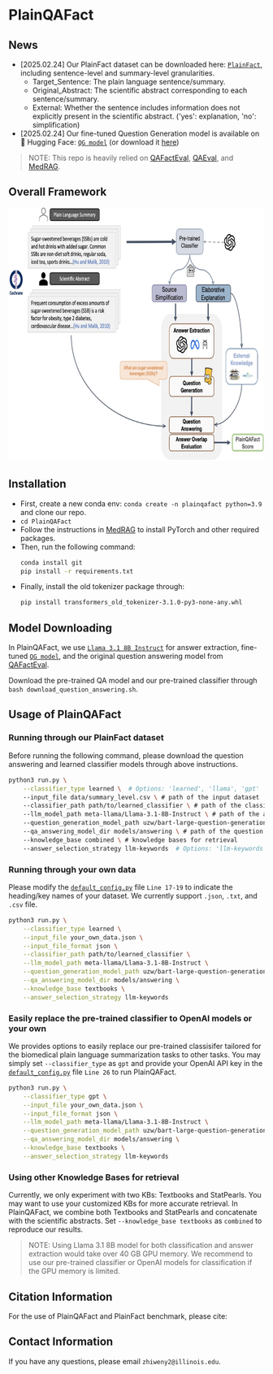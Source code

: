 # PlainQAFact

## News
- [2025.02.24] Our PlainFact dataset can be downloaded here: [`PlainFact`](https://drive.google.com/drive/folders/1mbb06BbZWogweoxc1I5AE7I7m13qhiRL?usp=sharing), including sentence-level and summary-level granularities.
    - Target_Sentence: The plain language sentence/summary.
    - Original_Abstract: The scientific abstract corresponding to each sentence/summary.
    - External: Whether the sentence includes information does not explicitly present in the scientific abstract. ('yes': explanation, 'no': simplification)
- [2025.02.24] Our fine-tuned Question Generation model is available on 🤗 Hugging Face: [`QG model`](https://huggingface.co/uzw/bart-large-question-generation) (or download it [here](https://drive.google.com/file/d/1-MA9dfOtCm38yTfiQN9Xm8sRvcRD_Cmc/view?usp=drive_link))

> NOTE: This repo is heavily relied on [QAFactEval](https://github.com/salesforce/QAFactEval), [QAEval](https://github.com/danieldeutsch/qaeval), and [MedRAG](https://github.com/Teddy-XiongGZ/MedRAG).


## Overall Framework
<div align="center">
  <img src="https://github.com/zhiwenyou103/PlainQAFact/blob/main/pics/system.jpg" height="500" width="750">
</div>


## Installation
- First, create a new conda env: `conda create -n plainqafact python=3.9` and clone our repo.
- `cd PlainQAFact`
- Follow the instructions in [MedRAG](https://github.com/Teddy-XiongGZ/MedRAG?tab=readme-ov-file#requirements) to install PyTorch and other required packages.
- Then, run the following command:
    ```bash
    conda install git
    pip install -r requirements.txt
    ```
- Finally, install the old tokenizer package through:
    ```bash
    pip install transformers_old_tokenizer-3.1.0-py3-none-any.whl
    ```

## Model Downloading
In PlainQAFact, we use [`Llama 3.1 8B Instruct`](https://huggingface.co/meta-llama/Llama-3.1-8B-Instruct) for answer extraction, fine-tuned [`QG model`](https://huggingface.co/uzw/bart-large-question-generation), and the original question answering model from [QAFactEval](https://github.com/salesforce/QAFactEval).

Download the pre-trained QA model and our pre-trained classifier through `bash download_question_answering.sh`.


## Usage of PlainQAFact
### Running through our PlainFact dataset
Before running the following command, please download the question answering and learned classifier models through above instructions. 
```bash
python3 run.py \
    --classifier_type learned \  # Options: 'learned', 'llama', 'gpt'
    --input_file data/summary_level.csv \ # path of the input dataset 
    --classifier_path path/to/learned_classifier \ # path of the classifier
    --llm_model_path meta-llama/Llama-3.1-8B-Instruct \ # path of the answer extractor
    --question_generation_model_path uzw/bart-large-question-generation \ # path of the question generation model
    --qa_answering_model_dir models/answering \ # path of the question answering model
    --knowledge_base combined \ # knowledge bases for retrieval
    --answer_selection_strategy llm-keywords  # Options: 'llm-keywords', 'gpt-keywords', 'none'
```

### Running through your own data
Please modify the [`default_config.py`](https://github.com/zhiwenyou103/PlainQAFact/blob/main/default_config.py#L17) file `Line 17-19` to indicate the heading/key names of your dataset. We currently support `.json`, `.txt`, and `.csv` file.
```bash
python3 run.py \
    --classifier_type learned \
    --input_file your_own_data.json \
    --input_file_format json \
    --classifier_path path/to/learned_classifier \
    --llm_model_path meta-llama/Llama-3.1-8B-Instruct \
    --question_generation_model_path uzw/bart-large-question-generation \
    --qa_answering_model_dir models/answering \
    --knowledge_base textbooks \
    --answer_selection_strategy llm-keywords
```

### Easily replace the pre-trained classifier to OpenAI models or your own
We provides options to easily replace our pre-trained classisifer tailored for the biomedical plain language summarization tasks to other tasks. You may simply set `--classifier_type` as `gpt` and provide your OpenAI API key in the [`default_config.py`](https://github.com/zhiwenyou103/PlainQAFact/blob/main/default_config.py#L26) file `Line 26` to run PlainQAFact.
```bash
python3 run.py \
    --classifier_type gpt \
    --input_file your_own_data.json \
    --input_file_format json \
    --llm_model_path meta-llama/Llama-3.1-8B-Instruct \
    --question_generation_model_path uzw/bart-large-question-generation \
    --qa_answering_model_dir models/answering \
    --knowledge_base textbooks \
    --answer_selection_strategy llm-keywords
```

### Using other Knowledge Bases for retrieval
Currently, we only experiment with two KBs: Textbooks and StatPearls. You may want to use your customized KBs for more accurate retrieval. In PlainQAFact, we combine both Textbooks and StatPearls and concatenate with the scientific abstracts. Set `--knowledge_base textbooks` as `combined` to reproduce our results.


> NOTE: Using Llama 3.1 8B model for both classification and answer extraction would take over 40 GB GPU memory. We recommend to use our pre-trained classifier or OpenAI models for classification if the GPU memory is limited.


## Citation Information
For the use of PlainQAFact and PlainFact benchmark, please cite:

## Contact Information
If you have any questions, please email `zhiweny2@illinois.edu`.
